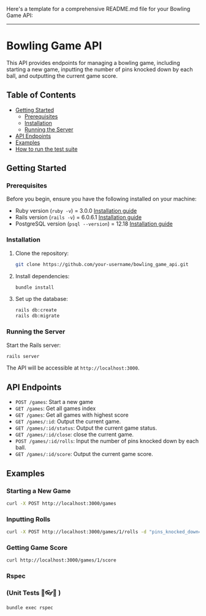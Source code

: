 Here's a template for a comprehensive README.md file for your Bowling Game API:

---

# Bowling Game API

This API provides endpoints for managing a bowling game, including starting a new game, inputting the number of pins knocked down by each ball, and outputting the current game score.

## Table of Contents

- [Getting Started](#getting-started)
  - [Prerequisites](#prerequisites)
  - [Installation](#installation)
  - [Running the Server](#running-the-server)
- [API Endpoints](#api-endpoints)
- [Examples](#examples)
- [How to run the test suite](#Rspec)

## Getting Started

### Prerequisites

Before you begin, ensure you have the following installed on your machine:

- Ruby version (`ruby -v`) = 3.0.0 [Installation guide](https://www.ruby-lang.org/en/documentation/installation/)
- Rails version (`rails -v`) = 6.0.6.1 [Installation guide](https://guides.rubyonrails.org/getting_started.html#installing-rails)
- PostgreSQL version (`psql --version`) = 12.18 [Installation guide](https://www.postgresql.org/download/)

### Installation

1. Clone the repository:

   ```bash
   git clone https://github.com/your-username/bowling_game_api.git
   ```

2. Install dependencies:

   ```bash
   bundle install
   ```

3. Set up the database:

   ```bash
   rails db:create
   rails db:migrate
   ```

### Running the Server

Start the Rails server:

```bash
rails server
```

The API will be accessible at `http://localhost:3000`.

## API Endpoints

- `POST /games`: Start a new game
- `GET /games`: Get all games index
- `GET /games`: Get all games with highest score
- `GET /games/:id`: Output the current game.
- `GET /games/:id/status`: Output the current game status.
- `GET /games/:id/close`: close the current game.
- `POST /games/:id/rolls`: Input the number of pins knocked down by each ball.
- `GET /games/:id/score`: Output the current game score.

## Examples

### Starting a New Game

```bash
curl -X POST http://localhost:3000/games
```

### Inputting Rolls

```bash
curl -X POST http://localhost:3000/games/1/rolls -d "pins_knocked_down=7"
```

### Getting Game Score

```bash
curl http://localhost:3000/games/1/score
```

### Rspec 
### (Unit Tests 🧪👓🔎 )
```bash
bundle exec rspec
```

